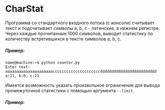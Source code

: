 # CharStat


Программа со стандартного входного потока (с консоли) считывает текст
и подсчитывает символы a, b, c - латинские, в нижнем регистре. Через каждые
прочитанные 1000 символов, выводит статистику по количеству встретившихся в
тексте символов a, b, c.


##### Пример:
```
name@machine:~$ python counter.py
Enter text: aaaaaaaaaaaaaaaaaaaaacccccccccccccccccccccddddddddddddddddddddddddd
a:21, b:0, c:21
```
Имеется возможность указать произвольное ограничение для вывода промежуточной 
статистики с помощью аргумента `--limit`.

##### Пример:

```

```